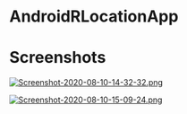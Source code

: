 # AndroidRLocationApp
# Screenshots
[![Screenshot-2020-08-10-14-32-32.png](https://i.postimg.cc/xC3k9g24/Screenshot-2020-08-10-14-32-32.png)](https://postimg.cc/BLtZgTtT)

[![Screenshot-2020-08-10-15-09-24.png](https://i.postimg.cc/mrMz5B6R/Screenshot-2020-08-10-15-09-24.png)](https://postimg.cc/wtqjt8pb)
